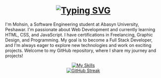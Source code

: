 <!-- Typing SVG-->
<h1 align='center'>
  <a href="https://git.io/typing-svg">
    <img src="https://readme-typing-svg.demolab.com/?lines=Software+Engineer+Mohsin&center=true&color=FFFF00&vCenter=true&width=500&height=50&size=30&font=Fira+Code&repeat=true&effect=neon" alt="Typing SVG">
  </a>
</h1>
<!-- Introduction -->

I'm Mohsin, a Software Engineering student at Abasyn University, Peshawar. I'm passionate about Web Development and currently learning HTML, CSS, and JavaScript. I have certifications in Freelancing, Graphic Design, and Programming. My goal is to become a Full Stack Developer, and I'm always eager to explore new technologies and work on exciting projects. Welcome to my GitHub repository, where I share my journey and projects!

<!-- Skills -->
<div align="center">
  <a href="https://skillicons.dev">
    <img src="https://skillicons.dev/icons?i=vscode,html,css,tailwind,javascript,react,nodejs,npm,express,vite,mongodb,mysql,py,next,git,github,figma,ai,&theme=light" alt="My Skills" />
  </a>
</div>


<!-- Streak Score -->
<div align="center" >
  <a href="https://git.io/streak-stats">
    <img src="https://streak-stats.demolab.com?user=engr-mohsin-dev&theme=dark&border_radius=12&date_format=j%20M%5B%20Y%5D" alt="GitHub Streak" />
  </a>
</div>


